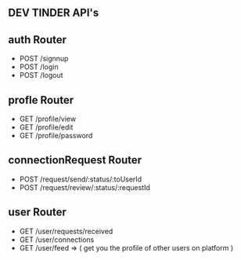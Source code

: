 ## DEV TINDER API's

## auth Router

- POST /signnup
- POST /login
- POST /logout

## profle Router

- GET /profile/view
- GET /profile/edit
- GET /profile/password

## connectionRequest Router

- POST /request/send/:status/:toUserId
- POST /request/review/:status/:requestId

## user Router

- GET /user/requests/received
- GET /user/connections
- GET /user/feed => ( get you the profile of other users on platform )
